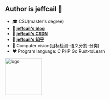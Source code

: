 <!--
**jeffcail/jeffcail** is a ✨ _special_ ✨ repository because its `README.md` (this file) appears on your GitHub profile.

Here are some ideas to get you started:

- 🔭 I’m currently working on ...
- 🌱 I’m currently learning ...
- 👯 I’m looking to collaborate on ...
- 🤔 I’m looking for help with ...
- 💬 Ask me about ...
- 📫 How to reach me: ...
- 😄 Pronouns: ...
- ⚡ Fun fact: ...

- 用于显示编程语言比例
- [![Top Langs](https://github-readme-stats.vercel.app/api/top-langs/?username=jeffcail&layout=compact)](https://github.com/jeffcail/github-readme-stats)
- 黑色背景显示stars
- ![leilei's github stats](https://github-readme-stats.vercel.app/api?username=jeffcail&show_icons=true&theme=radical)
- ![leilei's github stats](https://github-readme-stats.vercel.app/api?username=jeffcail&show_icons=true)
-->


## Author is jeffcail 👋
- 🎓 CSU(master's degree)
- 📖 [**jeffcail's blog**](http://blog.caixiaoxin.cn)
- 📖 [**jeffcail's CSDN**](https://caixiaoxin.blog.csdn.net/)
- 📖 [**jeffcail's 知乎**](https://www.zhihu.com/people/cai-cai-55-44-82)
- 🔭 Computer vision(目标检测-语义分割-分类)
- ❤  Program language: C PHP Go Rust-toLearn 

<img src="https://github-profile-trophy.vercel.app/?username=jeffcail&theme=flat" alt="logo" height="120" align="center" style="margin: auto; margin-bottom: 20px;" />
